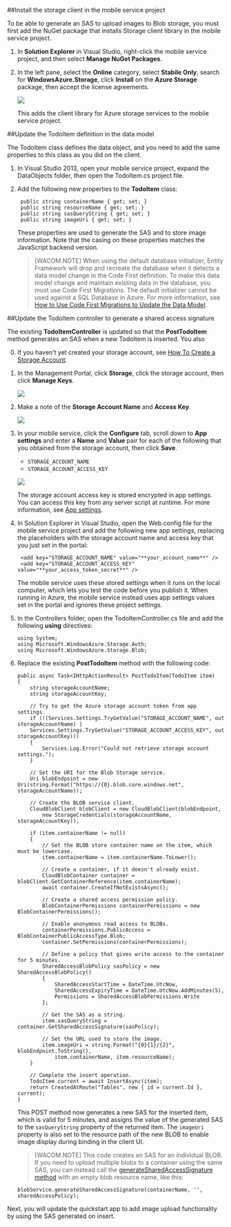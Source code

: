 ##<a name="storage-client-server"></a>Install the storage client in the mobile service project

To be able to generate an SAS to upload images to Blob storage, you must first add the NuGet package that installs Storage client library in the mobile service project. 

1. In **Solution Explorer** in Visual Studio, right-click the mobile service project, and then select **Manage NuGet Packages**.

2. In the left pane, select the **Online** category, select **Stabile Only**, search for **WindowsAzure.Storage**, click **Install** on the **Azure Storage** package, then accept the license agreements. 

  	![](./media/mobile-services-configure-blob-storage/mobile-add-storage-nuget-package-dotnet.png)

  	This adds the client library for Azure storage services to the mobile service project.

##<a name="update-data-model"></a>Update the TodoItem definition in the data model

The TodoItem class defines the data object, and you need to add the same properties to this class as you did on the client.

1. In Visual Studio 2013, open your mobile service project, expand the DataObjects folder, then open the TodoItem.cs project file.
	
2. Add the following new properties to the **TodoItem** class:

        public string containerName { get; set; }
		public string resourceName { get; set; }
		public string sasQueryString { get; set; }
		public string imageUri { get; set; } 

	These properties are used to generate the SAS and to store image information. Note that the casing on these properties matches the JavaScript backend version. 

	>[WACOM.NOTE] When using the default database initializer, Entity Framework will drop and recreate the database when it detects a data model change in the Code First definition. To make this data model change and maintain existing data in the database, you must use Code First Migrations. The default initializer cannot be used against a SQL Database in Azure. For more information, see [How to Use Code First Migrations to Update the Data Model](/en-us/documentation/articles/mobile-services-dotnet-backend-how-to-use-code-first-migrations).

##<a name="update-scripts"></a>Update the TodoItem controller to generate a shared access signature 

The existing **TodoItemController** is updated so that the **PostTodoItem** method generates an SAS when a new TodoItem is inserted. You also 

0. If you haven't yet created your storage account, see [How To Create a Storage Account].

1. In the Management Portal, click **Storage**, click the storage account, then click **Manage Keys**. 

  	![](./media/mobile-services-configure-blob-storage/mobile-blob-storage-account.png)

2. Make a note of the **Storage Account Name** and **Access Key**.

   	![](./media/mobile-services-configure-blob-storage/mobile-blob-storage-account-keys.png)

3. In your mobile service, click the **Configure** tab, scroll down to **App settings** and enter a **Name** and **Value** pair for each of the following that you obtained from the storage account, then click **Save**.

	+ `STORAGE_ACCOUNT_NAME`
	+ `STORAGE_ACCOUNT_ACCESS_KEY`

	![](./media/mobile-services-configure-blob-storage/mobile-blob-storage-app-settings.png)

	The storage account access key is stored encrypted in app settings. You can access this key from any server script at runtime. For more information, see [App settings].

4. In Solution Explorer in Visual Studio, open the Web.config file for the mobile service project and add the following new app settings, replacing the placeholders with the storage account name and access key that you just set in the portal:

		<add key="STORAGE_ACCOUNT_NAME" value="**your_account_name**" />
		<add key="STORAGE_ACCOUNT_ACCESS_KEY" value="**your_access_token_secret**" />

	The mobile service uses these stored settings when it runs on the local computer, which lets you test the code before you publish it. When running in Azure, the mobile service instead uses app settings values set in the portal and ignores these project settings. 

7.  In the Controllers folder, open the TodoItemController.cs file and add the following **using** directives:

		using System;
		using Microsoft.WindowsAzure.Storage.Auth;
		using Microsoft.WindowsAzure.Storage.Blob;
  
8.  Replace the existing **PostTodoItem** method with the following code:

        public async Task<IHttpActionResult> PostTodoItem(TodoItem item)
        {
            string storageAccountName;
            string storageAccountKey;

            // Try to get the Azure storage account token from app settings.  
            if (!(Services.Settings.TryGetValue("STORAGE_ACCOUNT_NAME", out storageAccountName) |
            Services.Settings.TryGetValue("STORAGE_ACCOUNT_ACCESS_KEY", out storageAccountKey)))
            {
                Services.Log.Error("Could not retrieve storage account settings.");
            }

            // Set the URI for the Blob Storage service.
            Uri blobEndpoint = new Uri(string.Format("https://{0}.blob.core.windows.net", storageAccountName));

            // Create the BLOB service client.
            CloudBlobClient blobClient = new CloudBlobClient(blobEndpoint, 
                new StorageCredentials(storageAccountName, storageAccountKey));

            if (item.containerName != null)
            {
                // Set the BLOB store container name on the item, which must be lowercase.
                item.containerName = item.containerName.ToLower();

                // Create a container, if it doesn't already exist.
                CloudBlobContainer container = blobClient.GetContainerReference(item.containerName);
                await container.CreateIfNotExistsAsync();

                // Create a shared access permission policy. 
                BlobContainerPermissions containerPermissions = new BlobContainerPermissions();

                // Enable anonymous read access to BLOBs.
                containerPermissions.PublicAccess = BlobContainerPublicAccessType.Blob;
                container.SetPermissions(containerPermissions);

                // Define a policy that gives write access to the container for 5 minutes.                                   
                SharedAccessBlobPolicy sasPolicy = new SharedAccessBlobPolicy()
                {
                    SharedAccessStartTime = DateTime.UtcNow,
                    SharedAccessExpiryTime = DateTime.UtcNow.AddMinutes(5),
                    Permissions = SharedAccessBlobPermissions.Write
                };

                // Get the SAS as a string.
                item.sasQueryString = container.GetSharedAccessSignature(sasPolicy); 

                // Set the URL used to store the image.
                item.imageUri = string.Format("{0}{1}/{2}", blobEndpoint.ToString(), 
                    item.containerName, item.resourceName);
            }

            // Complete the insert operation.
            TodoItem current = await InsertAsync(item);
            return CreatedAtRoute("Tables", new { id = current.Id }, current);
        }

   	This POST method now generates a new SAS for the inserted item, which is valid for 5 minutes, and assigns the value of the generated SAS to the `sasQueryString` property of the returned item. The `imageUri` property is also set to the resource path of the new BLOB to enable image display during binding in the client UI.

	>[WACOM.NOTE] This code creates an SAS for an individual BLOB. If you need to upload multiple blobs to a container using the same SAS, you can instead call the <a href="http://go.microsoft.com/fwlink/?LinkId=390455" target="_blank">generateSharedAccessSignature method</a> with an empty blob resource name, like this: 
	<pre><code>blobService.generateSharedAccessSignature(containerName, '', sharedAccessPolicy);</code></pre>

Next, you will update the quickstart app to add image upload functionality by using the SAS generated on insert.
 
<!-- Anchors. -->

<!-- Images. -->
[0]: ./media/mobile-services-configure-blob-storage/mobile-blob-storage-account.png
[1]: ./media/mobile-services-configure-blob-storage/mobile-blob-storage-account-keys.png

[3]: ./media/mobile-services-configure-blob-storage/mobile-portal-data-tables.png
[4]: ./media/mobile-services-configure-blob-storage/mobile-insert-script-blob.png





[10]: ./media/mobile-services-configure-blob-storage/mobile-blob-storage-app-settings.png

<!-- URLs. -->
[How To Create a Storage Account]: /en-us/manage/services/storage/how-to-create-a-storage-account
[App settings]: http://msdn.microsoft.com/en-us/library/windowsazure/b6bb7d2d-35ae-47eb-a03f-6ee393e170f7
